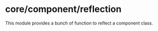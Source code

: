 # core/component/reflection

This module provides a bunch of function to reflect a component class.
